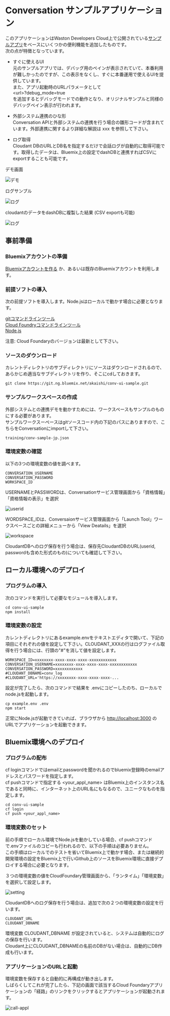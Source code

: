 # Conversation サンプルアプリケーション
このアプリケーションはWaston Developers Cloud上で公開されている[サンプルアプリ][conv_simple]をベースにいくつかの便利機能を追加したものです。  
次の点が特徴となっています。  
  
- すぐに使えるUI  
元のサンプルアプリでは、デバッグ用のペインが表示されていて、本番利用が難しかったのですが、この表示をなくし、すぐに本番運用で使えるUIを提供しています。   
また、アプリ起動時のURLパラメータとして  
  \<url\>?debug_mode=true  
を追加するとデバッグモードでの動作となり、オリジナルサンプルと同様のデバッグペイン表示が行われます。  

- 外部システム連携のひな形  
Conversation APIと外部システムの連携を行う場合の雛形コードが含まれています。外部連携に関するより詳細な解説は xxx を参照して下さい。

- ログ取得  
Cloudant DBのURLとDB名を指定するだけで会話ログが自動的に取得可能です。取得したデータは、Bluemix上の設定でdashDBと連携すればCSVにexportすることも可能です。


デモ画面  
  
![デモ](readme_images/conv-demo.gif)
  
ログサンプル  
  
![ログ](readme_images/conv-log.png)  

cloudantのデータをdashDBに複製した結果 (CSV exportも可能)  

![ログ](readme_images/dashDB.png)  
  
  
## 事前準備

### Bluemixアカウントの準備
   [Bluemixアカウントを作る][sign_up] か、あるいは既存のBluemixアカウントを利用します。
 
### 前提ソフトの導入
 次の前提ソフトを導入します。Node.jsはローカルで動かす場合に必要となります。 
   
  [gitコマンドラインツール][git]   
  [Cloud Foundryコマンドラインツール][cloud_foundry]  
  [Node.js][node_js] 

  注意: Cloud Foundaryのバージョンは最新として下さい。

### ソースのダウンロード
カレントディレクトリのサブディレクトリにソースはダウンロードされるので、あらかじめ適当なサブディレクトリを作り、そこにcdしておきます。

```
git clone https://git.ng.bluemix.net/akaishi/conv-ui-sample.git
```

### サンプルワークスペースの作成
外部システムとの連携デモを動かすためには、ワークスペースもサンプルのものにする必要があります。  
サンプルワークスーペースはgitソースコード内の下記のパスにありますので、こちらをConversationにimportして下さい。

```
training/conv-sample-jp.json
```

### 環境変数の確認
以下の3つの環境変数の値を調べます。

```  
CONVERSATION_USERNAME  
CONVERSATION_PASSWORD  
WORKSPACE_ID  
```  
  
USERNAMEとPASSWORDは、Conversationサービス管理画面から「資格情報」「資格情報の表示」を選択  
  
  
![userid](readme_images/conv-userid.png)  
  
  
WORDSPACE_IDは、Conversaionサービス管理画面から「Launch Tool」ワークスペースごとの詳細メニューから「View Deatails」を選択  
  
  
![workspace](readme_images/conv-workspaceid.png)  

    
CloudantDBへのログ保存を行う場合は、保存先CloudantDBのURL(userid, passwordも含めた形式のもの)についても確認して下さい。
  

## ローカル環境へのデプロイ

### プログラムの導入

次のコマンドを実行して必要なモジュールを導入します。

```
cd conv-ui-sample
npm install
```

### 環境変数の設定

カレントディレクトリにあるexample.envをテキストエディタで開いて、下記の項目にそれぞれの値を設定して下さい。CLOUDANT_XXXの行はログファイル取得を行う場合には、行頭の"#"を消して値を設定します。  

```          
WORKSPACE_ID=xxxxxxxx-xxxx-xxxx-xxxx-xxxxxxxxxxxx
CONVERSATION_USERNAME=xxxxxxxx-xxxx-xxxx-xxxx-xxxxxxxxxxxx
CONVERSATION_PASSWORD=xxxxxxxxxxxx
#CLOUDANT_DBNAME=conv_log
#CLOUDANT_URL='https://xxxxxxxx-xxxx-xxxx-xxxx-...
```          
設定が完了したら、次のコマンドで結果を .envにコピーしたのち、ローカルでnode.jsを起動します。
  
```
cp example.env .env
npm start
```

正常にNode.jsが起動できていれば、ブラウザから [http://localhost:3000][local_url] のURLでアプリケーションを起動できます。
  
## Bluemix環境へのデプロイ

### プログラムの配布

cf loginコマンドではemailとpasswordを聞かれるのでbluemix登録時のemailアドレスとパスワードを指定します。   
cf pushコマンドで指定する \<your\_appl\_name\> はBluemix上のインスタンス名であると同時に、インターネット上のURL名にもなるので、ユニークなものを指定します。  

```
cd conv-ui-sample
cf login
cf push <your_appl_name>
```
  
### 環境変数のセット
前の手順でローカル環境でNode.jsを動かしている場合、cf pushコマンドで.envファイルのコピーも行われるので、以下の手順は必要ありません。  
この手順はローカルでのテストを省いてBluemix上で動かす場合、または継続的開発環境の設定をBluemix上で行いGithub上のソースをBluemix環境に直接デプロイする場合に必要となります。 
  
３つの環境変数の値をCloudFoundary管理画面から、「ランタイム」「環境変数」を選択して設定します。  
  
    
![setting](readme_images/env-settings.png)  
  
  
CloudantDBへのログ保存を行う場合は、追加で次の２つの環境変数の設定を行います。

```
CLOUDANT_URL  
CLOUDANT_DBNAME  
```
    
環境変数 CLOUDANT\_DBNAME が設定されていると、システムは自動的にログの保存を行います。  
Cloudant上にCLOUDANT\_DBNAMEの名前のDBがない場合は、自動的にDB作成も行います。   

### アプリケーションのURLと起動
環境変数を保存すると自動的に再構成が動き出します。  
しばらくしてこれが完了したら、下記の画面で該当するCloud Foundaryアプリケーションの「経路」のリンクをクリックするとアプリケーションが起動されます。  
  
![call-appl](readme_images/call-appl.png)
  
[conv_simple]: https://github.com/watson-developer-cloud/conversation-simple  
[node_js]: https://nodejs.org/#download
[cloud_foundry]: https://github.com/cloudfoundry/cli#downloads
[git]: https://git-scm.com/downloads
[npm_link]: https://www.npmjs.com/
[sign_up]: https://bluemix.net/registration
[demo]: https://git.ng.bluemix.net/akaishi/conv-ui-sample/blob/master/readme_images/conv-sample2.gif
[local_url]: http://localhost:3000